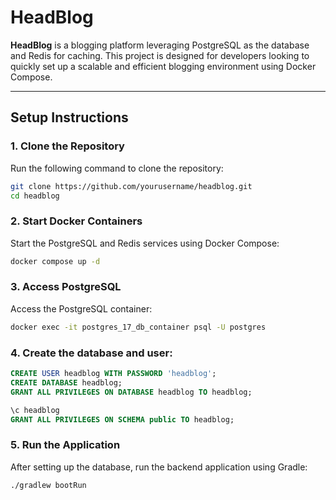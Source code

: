 # HeadBlog

**HeadBlog** is a blogging platform leveraging PostgreSQL as the database and Redis for caching. This project is designed for developers looking to quickly set up a scalable and efficient blogging environment using Docker Compose.

---

## Setup Instructions

### 1. Clone the Repository
Run the following command to clone the repository:
```bash
git clone https://github.com/yourusername/headblog.git
cd headblog
```

### 2. Start Docker Containers
Start the PostgreSQL and Redis services using Docker Compose:
```bash
docker compose up -d
```

### 3. Access PostgreSQL
Access the PostgreSQL container:
```bash
docker exec -it postgres_17_db_container psql -U postgres
```

### 4. Create the database and user:
```sql
CREATE USER headblog WITH PASSWORD 'headblog';
CREATE DATABASE headblog;
GRANT ALL PRIVILEGES ON DATABASE headblog TO headblog;

\c headblog
GRANT ALL PRIVILEGES ON SCHEMA public TO headblog;
```

### 5. Run the Application
After setting up the database, run the backend application using Gradle:
```bash
./gradlew bootRun
```